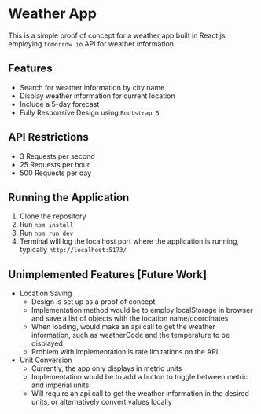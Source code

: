 # Weather App

This is a simple proof of concept for a weather app built in React.js employing `tomorrow.io` API for weather information.

## Features
- Search for weather information by city name
- Display weather information for current location
- Include a 5-day forecast
- Fully Responsive Design using `Bootstrap 5`

## API Restrictions
- 3 Requests per second
- 25 Requests per hour
- 500 Requests per day

## Running the Application
1. Clone the repository
2. Run `npm install`
3. Run `npm run dev`
4. Terminal will log the localhost port where the application is running, typically `http://localhost:5173/`

## Unimplemented Features [Future Work]
- Location Saving
  - Design is set up as a proof of concept
  - Implementation method would be to employ localStorage in browser and save a list of objects with the location name/coordinates
  - When loading, would make an api call to get the weather information, such as weatherCode and the temperature to be displayed
  - Problem with implementation is rate limitations on the API
- Unit Conversion
  - Currently, the app only displays in metric units
  - Implementation would be to add a button to toggle between metric and imperial units
  - Will require an api call to get the weather information in the desired units, or alternatively convert values locally
